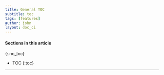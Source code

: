 ```yaml
---
title: General TOC
subtitle: toc
tags: [features]
author: john 
layout: doc_ci
---
```


#### Sections in this article
{:.no_toc}
* TOC
{:toc}

***
